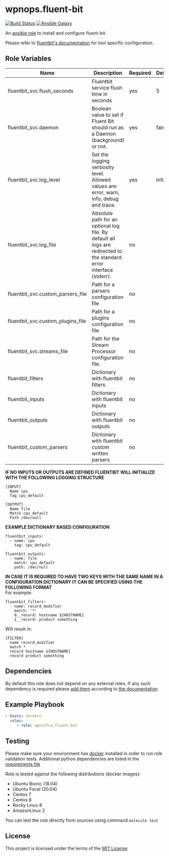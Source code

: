 # wpnops.fluent-bit

[![Build Status](https://github.com/wpnops/ansible-role-fluent-bit/workflows/CI/badge.svg)](https://github.com/wpnops/ansible-role-fluent-bit/actions)
[![Ansible Galaxy](https://img.shields.io/badge/wpninfra.fluent__bit-role-blue.svg)](https://galaxy.ansible.com/wpninfra/fluent_bit/)

An [ansible role](https://galaxy.ansible.com/wpninfra/fluent-bit) to install and configure fluent-bit.

Please refer to [fluentbit's documentation](https://docs.fluentbit.io/manual/) for tool specific configuration.

## Role Variables

| Name                              | Description                                                                                                           | Required | Default |
|-----------------------------------|-----------------------------------------------------------------------------------------------------------------------|----------|---------|
| fluentbit_svc.flush_seconds       | Fluentbit service flush time in seconds                                                                               | yes      | 5       |
| fluentbit_svc.daemon              | Boolean value to set if Fluent Bit should run as a Daemon (background) or not.                                        | yes      | false   |
| fluentbit_svc.log_level           | Set the logging verbosity level. Allowed values are: error, warn, info, debug and trace.                              | yes      | info    |
| fluentbit_svc.log_file            | Absolute path for an optional log file.  By default all logs are redirected to the standard error interface (stderr). | no       |         |
| fluentbit_svc.custom_parsers_file | Path for a parsers configuration file                                                                                 | no       |         |
| fluentbit_svc.custom_plugins_file | Path for a plugins configuration file                                                                                 | no       |         |
| fluentbit_svc.streams_file        | Path for the Stream Processor configuration file.                                                                     | no       |         |
| fluentbit_filters                 | Dictionary with fluentbit filters                                                                                     | no       |         |
| fluentbit_inputs                  | Dictionary with fluentbit inputs                                                                                      | no       |         |
| fluentbit_outputs                 | Dictionary with fluentbit outputs                                                                                     | no       |         |
| fluentbit_custom_parsers          | Dictionary with fluentbit custom written parsers                                                                      | no       |         |

**IF NO INPUTS OR OUTPUTS ARE DEFINED FLUENTBIT WILL INITIALIZE WITH THE FOLLOWING LOGGING STRUCTURE**
```
[INPUT]
  Name cpu
  Tag cpu_default

[OUTPUT]
  Name file
  Match cpu_default
  Path /dev/null
```
**EXAMPLE DICTIONARY BASED CONFIGURATION**
```
fluentbit_inputs:
  - name: cpu
    tag: cpu_default

fluentbit_outputs:
  - name: file
    match: cpu_default
    path: /dev/null
```
**IN CASE IT IS REQUIRED TO HAVE TWO KEYS WITH THE SAME NAME IN A CONFIGURATION DICTIONARY IT CAN BE SPECIFIED USING THE FOLLOWING FORMAT**
<br>
For example:
```
fluentbit_filters:
  - name: record_modifier
    match: '*'
    0__record: hostname ${HOSTNAME}
    1__record: product something
```
Will result in:
```
[FILTER]
  name record_modifier
  match *
  record hostname ${HOSTNAME}
  record product something
```
## Dependencies

By default this role does not depend on any external roles. If any such dependency is required please [add them](/meta/main.yml) according to [the documentation](http://docs.ansible.com/ansible/playbooks_roles.html#role-dependencies)

## Example Playbook

```yaml
- hosts: servers
  roles:
     - role: wpninfra.fluent-bit
```

## Testing

Please make sure your environment has [docker](https://www.docker.com) installed in order to run role validation tests. Additional python dependencies are listed in the [requirements file](https://github.com/nephelaiio/ansible-role-requirements/blob/master/requirements.txt)

Role is tested against the following distributions (docker images):

  * Ubuntu Bionic (18.04)
  * Ubuntu Focal (20.04)
  * Centos 7
  * Centos 8
  * Rocky Linux 8
  * AmazonLinux 2

You can test the role directly from sources using command ` molecule test `

## License

This project is licensed under the terms of the [MIT License](/LICENSE)
